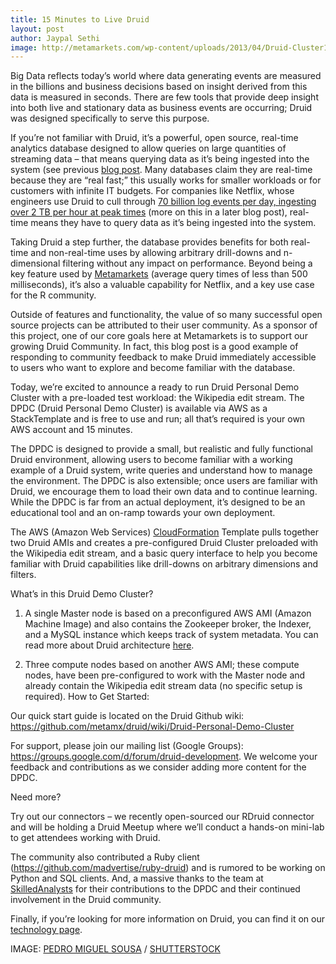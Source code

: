 ```yaml
---
title: 15 Minutes to Live Druid
layout: post
author: Jaypal Sethi
image: http://metamarkets.com/wp-content/uploads/2013/04/Druid-Cluster1.jpg
---
```


Big Data reflects today’s world where data generating events are measured in
the billions and business decisions based on insight derived from this data is
measured in seconds. There are few tools that provide deep insight into both
live and stationary data as business events are occurring; Druid was designed
specifically to serve this purpose.

If you’re not familiar with Druid, it’s a powerful, open source, real-time
analytics database designed to allow queries on large quantities of streaming
data – that means querying data as it’s being ingested into the system (see
previous [blog post](http://metamarkets.com/2012/metamarkets-open-sources-druid/).
Many databases claim they are real-time because they are
“real fast;” this usually works for smaller workloads or for customers with
infinite IT budgets. For companies like Netflix, whose engineers use Druid to
cull through [70 billion log events per day, ingesting over 2 TB per hour at
peak times](http://www.slideshare.net/g9yuayon/netflix-druidstrata2013)
(more on this in a later blog post), real-time means they have to
query data as it’s being ingested into the system.

Taking Druid a step further, the database provides benefits for both real-time
and non-real-time uses by allowing arbitrary drill-downs and n-dimensional
filtering without any impact on performance. Beyond being a key feature used by
[Metamarkets](http://www.metamarkets.com/) (average query times of less than
500 milliseconds), it’s also a valuable capability for Netflix, and a key use
case for the R community.

Outside of features and functionality, the value of so many successful open
source projects can be attributed to their user community. As a sponsor of this
project, one of our core goals here at Metamarkets is to support our growing
Druid Community. In fact, this blog post is a good example of responding to
community feedback to make Druid immediately accessible to users who want to
explore and become familiar with the database.

Today, we’re excited to announce a ready to run Druid Personal Demo Cluster
with a pre-loaded test workload: the Wikipedia edit stream. The DPDC (Druid
Personal Demo Cluster) is available via AWS as a StackTemplate and is free to
use and run; all that’s required is your own AWS account and 15 minutes.

The DPDC is designed to provide a small, but realistic and fully functional
Druid environment, allowing users to become familiar with a working example of
a Druid system, write queries and understand how to manage the environment. The
DPDC is also extensible; once users are familiar with Druid, we encourage them
to load their own data and to continue learning. While the DPDC is far from an
actual deployment, it’s designed to be an educational tool and an on-ramp
towards your own deployment.

The AWS (Amazon Web Services) [CloudFormation](http://aws.amazon.com/cloudformation/)
Template pulls together two Druid AMIs and creates a pre-configured Druid
Cluster preloaded with the Wikipedia edit stream, and a basic query interface
to help you become familiar with Druid capabilities like drill-downs on
arbitrary dimensions and filters.

What’s in this Druid Demo Cluster?

1. A single Master node is based on a preconfigured AWS AMI (Amazon Machine
Image) and also contains the Zookeeper broker, the Indexer, and a MySQL
instance which keeps track of system metadata. You can read more about Druid
architecture [here](https://github.com/metamx/druid/wiki/Design).

2. Three compute nodes based on another AWS AMI; these compute nodes, have been
pre-configured to work with the Master node and already contain the Wikipedia
edit stream data (no specific setup is required).  How to Get Started:

Our quick start guide is located on the Druid Github wiki:
<https://github.com/metamx/druid/wiki/Druid-Personal-Demo-Cluster>

For support, please join our mailing list (Google Groups):
<https://groups.google.com/d/forum/druid-development>. We welcome your feedback
and contributions as we consider adding more content for the DPDC.

Need more?

Try out our connectors – we recently open-sourced our RDruid connector and will
be holding a Druid Meetup where we’ll conduct a hands-on mini-lab to get
attendees working with Druid.

The community also contributed a Ruby client
(<https://github.com/madvertise/ruby-druid>) and is rumored to be working on
Python and SQL clients. And, a massive thanks to the team at
[SkilledAnalysts](http://skilledanalysts.com/) for their contributions to the
DPDC and their continued involvement in the Druid community.

Finally, if you’re looking for more information on Druid, you can find it on
our [technology page](http://metamarkets.com/product/technology/).

IMAGE: [PEDRO MIGUEL SOUSA](http://www.shutterstock.com/gallery-86570p1.html) / [SHUTTERSTOCK](http://www.shutterstock.com/)


